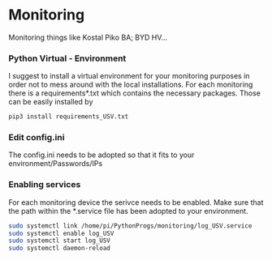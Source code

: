 # Monitoring
Monitoring things like Kostal Piko BA; BYD HV...

### Python Virtual - Environment
I suggest to install a virtual environment for your monitoring purposes in order
not to mess around with the local installations. For each monitoring there is a
requirements*.txt which contains the necessary packages. Those can be easily installed by
```bash
pip3 install requirements_USV.txt
```

### Edit config.ini
The config.ini needs to be adopted so that it fits to your environment/Passwords/IPs

### Enabling services
For each monitoring device the serivce needs to be enabled.
Make sure that the path within the *.service file has been adopted to your environment.
```bash
sudo systemctl link /home/pi/PythonProgs/monitoring/log_USV.service
sudo systemctl enable log_USV
sudo systemctl start log_USV
sudo systemctl daemon-reload
```
